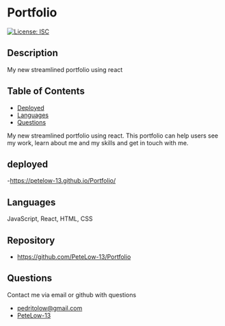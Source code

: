 # Portfolio
[![License: ISC](https://img.shields.io/badge/License-ISC-green.svg)](https://opensource.org/licenses/ISC)
## Description

My new streamlined portfolio using react
## Table of Contents
- [Deployed](#deployed)
- [Languages](#languages)
- [Questions](#questions)

My new streamlined portfolio using react. This portfolio can help users see my work, learn about me and my skills and get in touch with me.

## deployed

-https://petelow-13.github.io/Portfolio/
## Languages

JavaScript, React, HTML, CSS

## Repository
- https://github.com/PeteLow-13/Portfolio
## Questions

Contact me via email or github with questions
- pedritolow@gmail.com
- [PeteLow-13](http://github.com/PeteLow-13)

